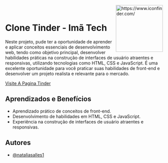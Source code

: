 
 <a href="![image](https://github.com/Nataliasalles1/CloneTinder/assets/109856255/c315dddf-aaa8-43c2-b6e8-8d93ccc677db)
"><img src="https://github.com/Nataliasalles1/CloneTinder/assets/109856255/c315dddf-aaa8-43c2-b6e8-8d93ccc677db" img align="right" width="150" height="150" border="0" alt="https://www.iconfinder.com/" /></a><br /><a href="https://picasion.com/"></a>

# Clone Tinder - Imã Tech 

Neste projeto, pude ter a oportunidade de aprender e aplicar conceitos essenciais de desenvolvimento web, tendo como objetivo principal, desenvolver habilidades práticas na construção de interfaces de usuário atraentes e responsivas, utilizando tecnologias como HTML, CSS e JavaScript. É uma excelente oportunidade para você praticar suas habilidades de front-end e desenvolver um projeto realista e relevante para o mercado.

[Visite A Pagina Tinder](http://127.0.0.1:5500/index.html)

## Aprendizados e Benefícios 

- Aprendizado prático de conceitos de front-end.
- Desenvolvimento de habilidades em HTML, CSS e JavaScript.
- Experiência na construção de interfaces de usuário atraentes e responsivas.

## Autores

- [@nataliasalles1](https://www.github.com/nataliasalles1)
